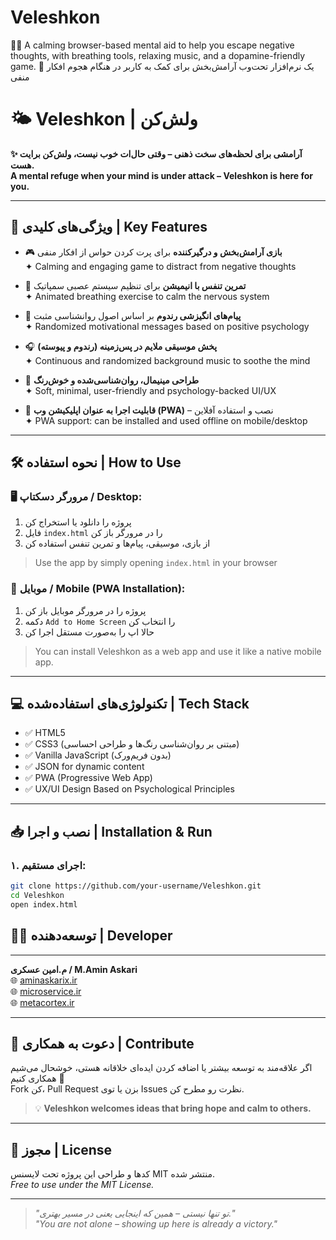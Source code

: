 # Veleshkon
🧘‍♂️ A calming browser-based mental aid to help you escape negative thoughts, with breathing tools, relaxing music, and a dopamine-friendly game. 🌿 یک نرم‌افزار تحت‌وب آرامش‌بخش برای کمک به کاربر در هنگام هجوم افکار منفی
# 🌤️ Veleshkon | ولش‌کن

**✨ آرامشی برای لحظه‌های سخت ذهنی – وقتی حال‌ات خوب نیست، ولش‌کن برایت هست.**  
**A mental refuge when your mind is under attack – Veleshkon is here for you.**

---

## 🚀 ویژگی‌های کلیدی | Key Features

- 🎮 **بازی آرامش‌بخش و درگیرکننده** برای پرت کردن حواس از افکار منفی  
  ✦ Calming and engaging game to distract from negative thoughts

- 🧘 **تمرین تنفس با انیمیشن** برای تنظیم سیستم عصبی سمپاتیک  
  ✦ Animated breathing exercise to calm the nervous system

- 🌈 **پیام‌های انگیزشی رندوم** بر اساس اصول روانشناسی مثبت  
  ✦ Randomized motivational messages based on positive psychology

- 🎧 **پخش موسیقی ملایم در پس‌زمینه (رندوم و پیوسته)**  
  ✦ Continuous and randomized background music to soothe the mind

- 🌿 **طراحی مینیمال، روان‌شناسی‌شده و خوش‌رنگ**  
  ✦ Soft, minimal, user-friendly and psychology-backed UI/UX

- 📱 **قابلیت اجرا به عنوان اپلیکیشن وب (PWA)** – نصب و استفاده آفلاین  
  ✦ PWA support: can be installed and used offline on mobile/desktop

---

## 🛠️ نحوه استفاده | How to Use

### 🖥️ مرورگر دسکتاپ / Desktop:

1. پروژه را دانلود یا استخراج کن  
2. فایل `index.html` را در مرورگر باز کن  
3. از بازی، موسیقی، پیام‌ها و تمرین تنفس استفاده کن

> Use the app by simply opening `index.html` in your browser

### 📱 موبایل / Mobile (PWA Installation):

1. پروژه را در مرورگر موبایل باز کن  
2. دکمه `Add to Home Screen` را انتخاب کن  
3. حالا اپ را به‌صورت مستقل اجرا کن

> You can install Veleshkon as a web app and use it like a native mobile app.

---

## 💻 تکنولوژی‌های استفاده‌شده | Tech Stack

- ✅ HTML5
- ✅ CSS3 (مبتنی بر روان‌شناسی رنگ‌ها و طراحی احساسی)
- ✅ Vanilla JavaScript (بدون فریم‌ورک)
- ✅ JSON for dynamic content
- ✅ PWA (Progressive Web App)
- ✅ UX/UI Design Based on Psychological Principles

---

## 📥 نصب و اجرا | Installation & Run

### ۱. اجرای مستقیم:
```bash
git clone https://github.com/your-username/Veleshkon.git
cd Veleshkon
open index.html
```
## 👨‍💻 توسعه‌دهنده | Developer
---
**م.امین عسکری / M.Amin Askari**  
🌐 [aminaskarix.ir](https://aminaskarix.ir)  
🌐 [microservice.ir](https://microservice.ir)  
🌐 [metacortex.ir](https://metacortex.ir)

---

## 🤝 دعوت به همکاری | Contribute

اگر علاقه‌مند به توسعه بیشتر یا اضافه کردن ایده‌ای خلاقانه هستی، خوشحال می‌شیم همکاری کنیم 💬  
Fork کن، Pull Request بزن یا توی Issues نظرت رو مطرح کن.

> 💡 **Veleshkon welcomes ideas that bring hope and calm to others.**

---

## 📄 مجوز | License

کدها و طراحی این پروژه تحت لایسنس MIT منتشر شده.  
*Free to use under the MIT License.*

---

> _"تو تنها نیستی – همین که اینجایی یعنی در مسیر بهتری."_  
> _"You are not alone – showing up here is already a victory."_
